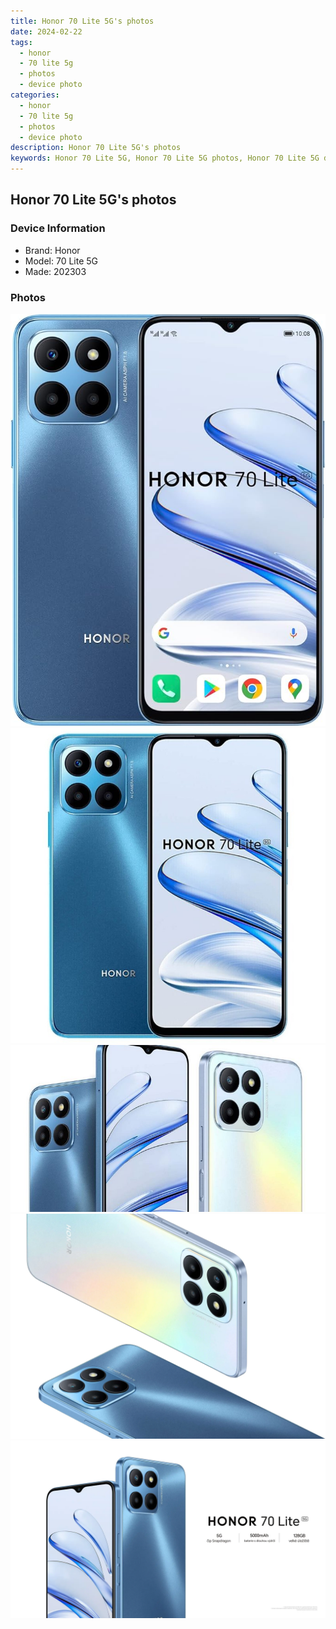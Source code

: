 ```yaml
---
title: Honor 70 Lite 5G's photos
date: 2024-02-22
tags: 
  - honor
  - 70 lite 5g
  - photos
  - device photo
categories: 
  - honor
  - 70 lite 5g
  - photos
  - device photo
description: Honor 70 Lite 5G's photos
keywords: Honor 70 Lite 5G, Honor 70 Lite 5G photos, Honor 70 Lite 5G device photo
---
```


## Honor 70 Lite 5G's photos

### Device Information

- Brand: Honor
- Model: 70 Lite 5G
- Made: 202303

### Photos

![/images/best-assets/devices/honor/honor-70-lite-5g/1.jpg](/images/best-assets/devices/honor/honor-70-lite-5g/1.jpg)
![/images/best-assets/devices/honor/honor-70-lite-5g/2.jpg](/images/best-assets/devices/honor/honor-70-lite-5g/2.jpg)
![/images/best-assets/devices/honor/honor-70-lite-5g/3.jpg](/images/best-assets/devices/honor/honor-70-lite-5g/3.jpg)
![/images/best-assets/devices/honor/honor-70-lite-5g/4.jpg](/images/best-assets/devices/honor/honor-70-lite-5g/4.jpg)
![/images/best-assets/devices/honor/honor-70-lite-5g/5.jpg](/images/best-assets/devices/honor/honor-70-lite-5g/5.jpg)
